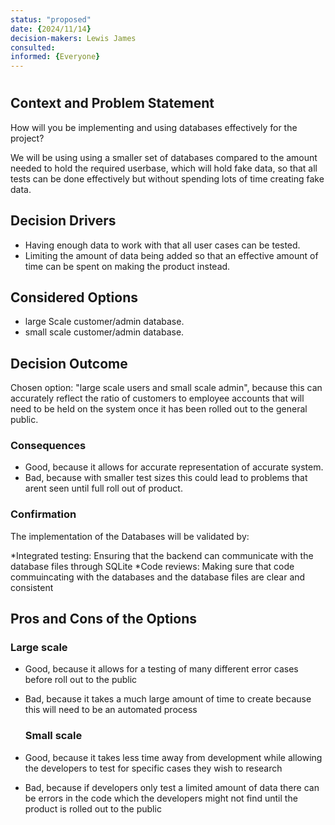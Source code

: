 ```yaml
---
status: "proposed"
date: {2024/11/14}
decision-makers: Lewis James
consulted: 
informed: {Everyone}
---
```


# <Creation and implementation of test databases>

## Context and Problem Statement

How will you be implementing and using databases effectively for the project?

We will be using using a smaller set of databases compared to the amount needed to hold the required userbase, which will hold fake data, so that all tests can be done effectively but without spending lots of time creating fake data.

## Decision Drivers

* Having enough data to work with that all user cases can be tested.
* Limiting the amount of data being added so that an effective amount of time can be spent on making the product instead.

## Considered Options

* large Scale customer/admin database.
* small scale customer/admin database.

## Decision Outcome

Chosen option: "large scale users and small scale admin", because this can accurately reflect the ratio of customers to employee accounts that will need to be held on the system once it has been rolled  out to the general public.

### Consequences

* Good, because it allows for accurate representation of accurate system.
* Bad, because with smaller test sizes this could lead to problems that arent seen until full roll out of product.

### Confirmation

The implementation of the Databases will be validated by:

*Integrated testing: Ensuring that the backend can communicate with the database files through SQLite
*Code reviews: Making sure that code commuincating with the databases and the database files are clear and consistent

## Pros and Cons of the Options

### Large scale

* Good, because it allows for a testing of many different error cases before roll out to the public
* Bad, because it takes a much large amount of time to create because this will need to be an automated process

  ### Small scale

* Good, because it takes less time away from development while allowing the developers to test for specific cases they wish to research
* Bad, because if developers only test a limited amount of data there can be errors in the code which the developers might not find until the product is rolled out to the public

